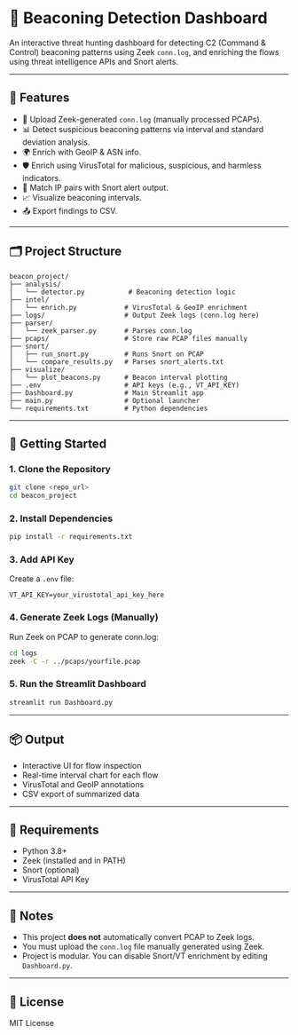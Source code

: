 # 📡 Beaconing Detection Dashboard

An interactive threat hunting dashboard for detecting C2 (Command & Control) beaconing patterns using Zeek `conn.log`, and enriching the flows using threat intelligence APIs and Snort alerts.

---

## 🧰 Features

* 📁 Upload Zeek-generated `conn.log` (manually processed PCAPs).
* 📊 Detect suspicious beaconing patterns via interval and standard deviation analysis.
* 🌍 Enrich with GeoIP & ASN info.
* 🛡️ Enrich using VirusTotal for malicious, suspicious, and harmless indicators.
* 🚨 Match IP pairs with Snort alert output.
* 📈 Visualize beaconing intervals.
* 📤 Export findings to CSV.

---

## 🗂️ Project Structure

```
beacon_project/
├── analysis/
│   └── detector.py           # Beaconing detection logic
├── intel/
│   └── enrich.py            # VirusTotal & GeoIP enrichment
├── logs/                    # Output Zeek logs (conn.log here)
├── parser/
│   └── zeek_parser.py       # Parses conn.log
├── pcaps/                   # Store raw PCAP files manually
├── snort/
│   ├── run_snort.py         # Runs Snort on PCAP
│   └── compare_results.py   # Parses snort_alerts.txt
├── visualize/
│   └── plot_beacons.py      # Beacon interval plotting
├── .env                     # API keys (e.g., VT_API_KEY)
├── Dashboard.py             # Main Streamlit app
├── main.py                  # Optional launcher
└── requirements.txt         # Python dependencies
```

---

## 🚀 Getting Started

### 1. Clone the Repository

```bash
git clone <repo_url>
cd beacon_project
```

### 2. Install Dependencies

```bash
pip install -r requirements.txt
```

### 3. Add API Key

Create a `.env` file:

```
VT_API_KEY=your_virustotal_api_key_here
```

### 4. Generate Zeek Logs (Manually)

Run Zeek on PCAP to generate conn.log:

```bash
cd logs
zeek -C -r ../pcaps/yourfile.pcap
```

### 5. Run the Streamlit Dashboard

```bash
streamlit run Dashboard.py
```

---

## 📦 Output

* Interactive UI for flow inspection
* Real-time interval chart for each flow
* VirusTotal and GeoIP annotations
* CSV export of summarized data

---

## 🔐 Requirements

* Python 3.8+
* Zeek (installed and in PATH)
* Snort (optional)
* VirusTotal API Key

---

## 📌 Notes

* This project **does not** automatically convert PCAP to Zeek logs.
* You must upload the `conn.log` file manually generated using Zeek.
* Project is modular. You can disable Snort/VT enrichment by editing `Dashboard.py`.

---

## 📄 License

MIT License
